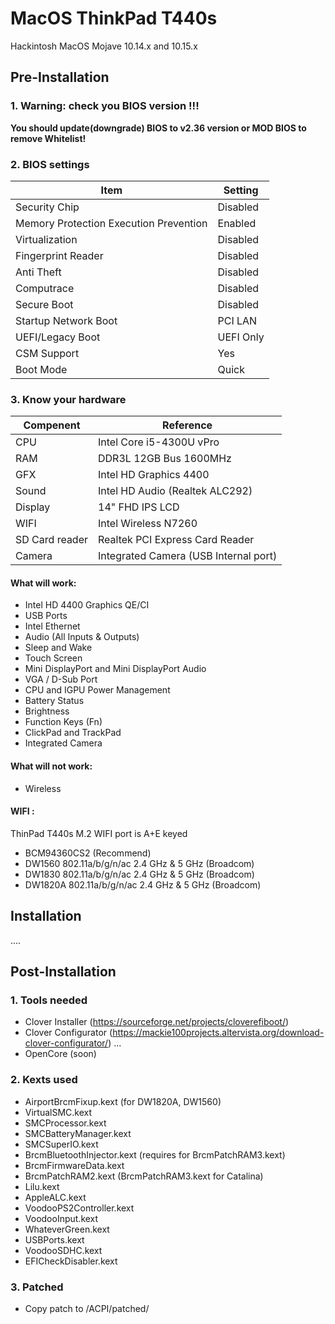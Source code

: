 # MacOS ThinkPad T440s
Hackintosh MacOS Mojave 10.14.x and 10.15.x

## Pre-Installation

### 1. Warning: check you BIOS version !!!

**You should update(downgrade) BIOS to v2.36 version or MOD BIOS to remove Whitelist!**

### 2. BIOS settings

| Item | Setting |
| ------------- | ------------ |
| Security Chip | Disabled |
| Memory Protection Execution Prevention | Enabled |
| Virtualization | Disabled |
| Fingerprint Reader | Disabled |
| Anti Theft | Disabled |
| Computrace | Disabled |
| Secure Boot | Disabled |
| Startup Network Boot | PCI LAN |
| UEFI/Legacy Boot | UEFI Only |
| CSM Support | Yes |
| Boot Mode | Quick |

### 3. Know your hardware

|Compenent|Reference|
|---|---|
|CPU|Intel Core i5-4300U vPro|
|RAM|DDR3L 12GB Bus 1600MHz|
|GFX|Intel HD Graphics 4400|
|Sound|Intel HD Audio (Realtek ALC292)|
|Display|14" FHD IPS LCD|
|WIFI|Intel Wireless N7260|
|SD Card reader|Realtek PCI Express Card Reader|
|Camera|Integrated Camera (USB Internal port)|

#### What will work:
- Intel HD 4400 Graphics QE/CI
- USB Ports
- Intel Ethernet
- Audio (All Inputs & Outputs)
- Sleep and Wake
- Touch Screen
- Mini DisplayPort and Mini DisplayPort Audio
- VGA / D-Sub Port
- CPU and IGPU Power Management
- Battery Status
- Brightness
- Function Keys (Fn)
- ClickPad and TrackPad
- Integrated Camera

#### What will not work:
- Wireless

#### WIFI :
ThinPad T440s M.2 WIFI port is A+E keyed
- BCM94360CS2 (Recommend)
- DW1560 802.11a/b/g/n/ac 2.4 GHz & 5 GHz (Broadcom)
- DW1830 802.11a/b/g/n/ac 2.4 GHz & 5 GHz (Broadcom)
- DW1820A 802.11a/b/g/n/ac 2.4 GHz & 5 GHz (Broadcom)

## Installation

....

## Post-Installation

### 1. Tools needed

- Clover Installer (https://sourceforge.net/projects/cloverefiboot/)
- Clover Configurator (https://mackie100projects.altervista.org/download-clover-configurator/)
...
- OpenCore (soon)

### 2. Kexts used
- AirportBrcmFixup.kext (for DW1820A, DW1560)
- VirtualSMC.kext
- SMCProcessor.kext
- SMCBatteryManager.kext
- SMCSuperIO.kext
- BrcmBluetoothInjector.kext (requires for BrcmPatchRAM3.kext)
- BrcmFirmwareData.kext
- BrcmPatchRAM2.kext (BrcmPatchRAM3.kext for Catalina)
- Lilu.kext
- AppleALC.kext
- VoodooPS2Controller.kext
- VoodooInput.kext
- WhateverGreen.kext
- USBPorts.kext
- VoodooSDHC.kext
- EFICheckDisabler.kext

### 3. Patched
- Copy patch to /ACPI/patched/
